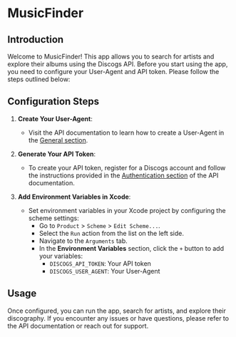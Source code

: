 # MusicFinder

## Introduction

Welcome to MusicFinder! This app allows you to search for artists and explore their albums using the Discogs API. Before you start using the app, you need to configure your User-Agent and API token. Please follow the steps outlined below:

## Configuration Steps

1. **Create Your User-Agent**:
   - Visit the API documentation to learn how to create a User-Agent in the [General section](https://www.discogs.com/developers/#page:home,header:home-general-information).

2. **Generate Your API Token**:
   - To create your API token, register for a Discogs account and follow the instructions provided in the [Authentication section](https://www.discogs.com/developers/#page:authentication,header:authentication-discogs-auth-flow) of the API documentation.

3. **Add Environment Variables in Xcode**:
   - Set environment variables in your Xcode project by configuring the scheme settings:
     - Go to `Product` > `Scheme` > `Edit Scheme...`.
     - Select the `Run` action from the list on the left side.
     - Navigate to the `Arguments` tab.
     - In the **Environment Variables** section, click the `+` button to add your variables:
       - `DISCOGS_API_TOKEN`: Your API token
       - `DISCOGS_USER_AGENT`: Your User-Agent

## Usage

Once configured, you can run the app, search for artists, and explore their discography. If you encounter any issues or have questions, please refer to the API documentation or reach out for support.

